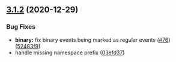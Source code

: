 ## [3.1.2](https://github.com/socketio/socket.io-emitter/compare/3.1.1...3.1.2) (2020-12-29)


### Bug Fixes

* **binary:** fix binary events being marked as regular events ([#76](https://github.com/socketio/socket.io-emitter/issues/76)) ([52483f9](https://github.com/socketio/socket.io-emitter/commit/52483f976982f45dc7335280a3ab4a8bf4a80aa9))
* handle missing namespace prefix ([03efd37](https://github.com/socketio/socket.io-emitter/commit/03efd372a0d584c3f44d4bcefd0ba475dd042fa8))

